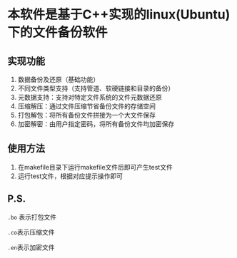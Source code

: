# 本软件是基于C++实现的linux(Ubuntu)下的文件备份软件

## 实现功能

1. 数据备份及还原（基础功能）
2. 不同文件类型支持（支持管道、软硬链接和目录的备份）
3. 元数据支持：支持对特定文件系统的文件元数据还原  
4. 压缩解压：通过文件压缩节省备份文件的存储空间  
5. 打包解包：将所有备份文件拼接为一个大文件保存  
6. 加密解密：由用户指定密码，将所有备份文件均加密保存  

## 使用方法

1. 在makefile目录下运行makefile文件后即可产生test文件
2. 运行test文件，根据对应提示操作即可

## P.S.

`.bo` 表示打包文件

`.co`表示压缩文件

`.en`表示加密文件

